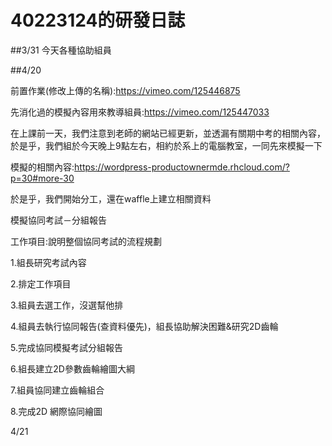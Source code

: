 # 40223124的研發日誌


##3/31
今天各種協助組員

##4/20

前置作業(修改上傳的名稱):https://vimeo.com/125446875

先消化過的模擬內容用來教導組員:https://vimeo.com/125447033

在上課前一天，我們注意到老師的網站已經更新，並透漏有關期中考的相關內容，於是乎，我們組於今天晚上9點左右，相約於系上的電腦教室，一同先來模擬一下

模擬的相關內容:https://wordpress-productownermde.rhcloud.com/?p=30#more-30

於是乎，我們開始分工，還在waffle上建立相關資料


模擬協同考試－分組報告

工作項目:說明整個協同考試的流程規劃

1.組長研究考試內容

2.排定工作項目

3.組員去選工作，沒選幫他排

4.組員去執行協同報告(查資料優先)，組長協助解決困難&研究2D齒輪

5.完成協同模擬考試分組報告

6.組長建立2D參數齒輪繪圖大綱

7.組員協同建立齒輪組合

8.完成2D 網際協同繪圖

4/21

